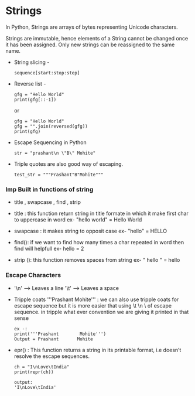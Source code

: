 # Strings 

In Python, Strings are arrays of bytes representing Unicode characters.

Strings are immutable, hence elements of a String cannot be changed once it has been assigned. Only new strings can be reassigned to the same name. 


- String slicing - 
    ```
    sequence[start:stop:step]
    ```
- Reverse list - 
    ```
    gfg = "Hello World"
    print(gfg[::-1])

    ```
    or 
    ```
    gfg = "Hello World"
    gfg = "".join(reversed(gfg))
    print(gfg)
    ```

- Escape Sequencing in Python
    ```
    str = "prashant\n \"B\" Mohite"

    ```
- Triple quotes are also good way of escaping.
    ```
    test_str = """Prashant"B"Mohite"""

    ```





### Imp Built in functions of string 

- title , swapcase , find , strip

- title :
    this function return string in title formate in which it make first char to uppercase in word 
    ex- "hello world" = Hello World

- swapcase : 
    it makes string to opposit case 
    ex- "hello" = HELLO

- find():
    if we want to find how many times a char repeated in word then find will helpfull
    ex- hello = 2 

- strip ():
    this function removes spaces from string 
    ex- "    hello   " = hello

    
### Escape Characters 

-   '\n' --> Leaves a line
    '\t' --> Leaves a space

- Tripple coats '''Prashant Mohite''' : we can also use tripple coats for escape sequence but it is more easier that using \t \n \ of escape sequence. in tripple what ever convention we are giving it printed in that sense
    ```
    ex -:
    print('''Prashant        Mohite''')
    Output = Prashant       Mohite
    ```

- epr()  : This function returns a string in its printable  format, i.e doesn’t resolve the escape sequences.
    
    ```
    ch = "I\nLove\tIndia"
    print(repr(ch))

    output:
    'I\nLove\tIndia'

    ```

